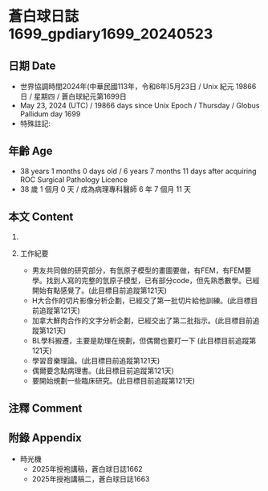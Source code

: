 [_metadata_:encoding]: - "utf-8"
[_metadata_:language]: - "zh-Hant-TW"
[_metadata_:fileformat]: - "markdown"
[_metadata_:MIME_type]: - "text/plain"
[_metadata_:markdown_version]: - "commonmark version 0.30"
[_metadata_:markdown_spec]: - "https://spec.commonmark.org/0.30/"

# 蒼白球日誌1699_gpdiary1699_20240523 #

## 日期 Date ##

* 世界協調時間2024年(中華民國113年，令和6年)5月23日 / Unix 紀元 19866 日 / 星期四 / 蒼白球紀元第1699日
* May 23, 2024 (UTC) / 19866 days since Unix Epoch / Thursday / Globus Pallidum day 1699
* 特殊註記:

## 年齡 Age ##

* 38 years 1 months 0 days old / 6 years 7 months 11 days after acquiring ROC Surgical Pathology Licence
* 38 歲 1 個月 0 天 / 成為病理專科醫師 6 年 7 個月 11 天

## 本文 Content ##

1. 

2. 工作紀要

    - 男友共同做的研究部分，有氫原子模型的畫圖要做，有FEM，有FEM要學。找到人寫的完整的氫原子模型，已有部分code，但先熟悉數學。已經開始有點感覺了。(此目標目前追蹤第121天)
    - H大合作的切片影像分析企劃，已經交了第一批切片給他訓練。(此目標目前追蹤第121天)
    - 加拿大鮮肉合作的文字分析企劃，已經交出了第二批指示。(此目標目前追蹤第121天)
    - BL學科搬遷，主要是助理在規劃，但偶爾也要盯一下 (此目標目前追蹤第121天)
    - 學習音樂理論。(此目標目前追蹤第121天)
    - 偶爾要念點病理書。(此目標目前追蹤第121天)
    - 要開始規劃一些臨床研究。(此目標目前追蹤第121天)

## 注釋 Comment ##


## 附錄 Appendix ##

* 時光機
    - 2025年授袍講稿，蒼白球日誌1662
    - 2025年授袍講稿二，蒼白球日誌1663
